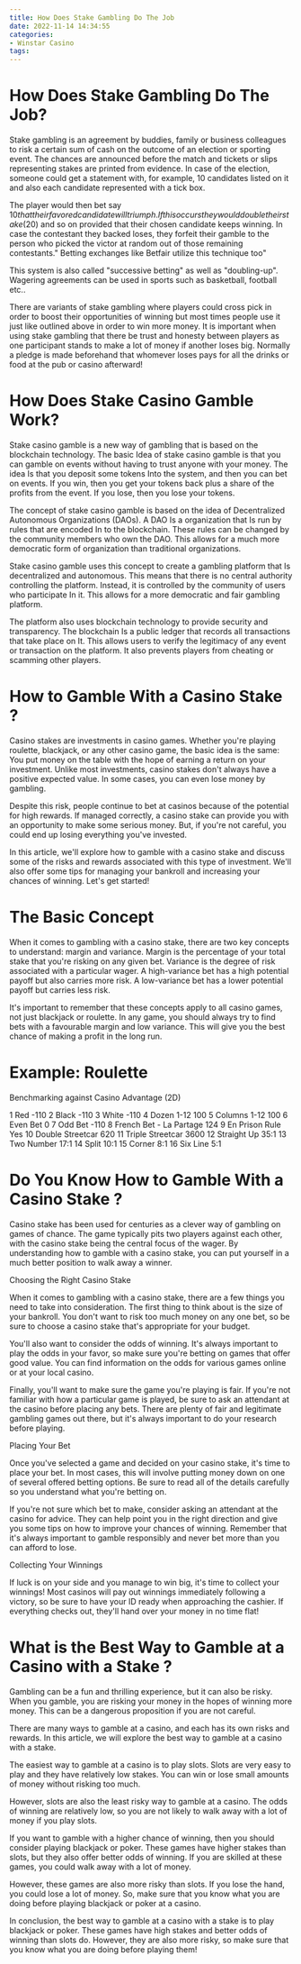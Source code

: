 ```yaml
---
title: How Does Stake Gambling Do The Job
date: 2022-11-14 14:34:55
categories:
- Winstar Casino
tags:
---
```



#  How Does Stake Gambling Do The Job?

Stake gambling is an agreement by buddies, family or business colleagues to risk a certain sum of cash on the outcome of an election or sporting event. The chances are announced before the match and tickets or slips representing stakes are printed from evidence. In case of the election, someone could get a statement with, for example, 10 candidates listed on it and also each candidate represented with a tick box.

The player would then bet say $10 that their favored candidate will triumph. If this occurs they would double their stake ($20) and so on provided that their chosen candidate keeps winning. In case the contestant they backed loses, they forfeit their gamble to the person who picked the victor at random out of those remaining contestants." Betting exchanges like Betfair utilize this technique too"

This system is also called "successive betting" as well as "doubling-up". Wagering agreements can be used in sports such as basketball, football etc..

There are variants of stake gambling where players could cross pick in order to boost their opportunities of winning but most times people use it just like outlined above in order to win more money. It is important when using stake gambling that there be trust and honesty between players as one participant stands to make a lot of money if another loses big. Normally a pledge is made beforehand that whomever loses pays for all the drinks or food at the pub or casino afterward!

#  How Does Stake Casino Gamble Work?

Stake casino gamble is a new way of gambling that is based on the blockchain technology. The basic Idea of stake casino gamble is that you can gamble on events without having to trust anyone with your money. The idea Is that you deposit some tokens Into the system, and then you can bet on events. If you win, then you get your tokens back plus a share of the profits from the event. If you lose, then you lose your tokens.

The concept of stake casino gamble is based on the idea of Decentralized Autonomous Organizations (DAOs). A DAO Is a organization that Is run by rules that are encoded In to the blockchain. These rules can be changed by the community members who own the DAO. This allows for a much more democratic form of organization than traditional organizations.

Stake casino gamble uses this concept to create a gambling platform that Is decentralized and autonomous. This means that there is no central authority controlling the platform. Instead, it is controlled by the community of users who participate In it. This allows for a more democratic and fair gambling platform.

The platform also uses blockchain technology to provide security and transparency. The blockchain Is a public ledger that records all transactions that take place on It. This allows users to verify the legitimacy of any event or transaction on the platform. It also prevents players from cheating or scamming other players.

#  How to Gamble With a Casino Stake ?

Casino stakes are investments in casino games. Whether you're playing roulette, blackjack, or any other casino game, the basic idea is the same: You put money on the table with the hope of earning a return on your investment. Unlike most investments, casino stakes don't always have a positive expected value. In some cases, you can even lose money by gambling.

Despite this risk, people continue to bet at casinos because of the potential for high rewards. If managed correctly, a casino stake can provide you with an opportunity to make some serious money. But, if you're not careful, you could end up losing everything you've invested.

In this article, we'll explore how to gamble with a casino stake and discuss some of the risks and rewards associated with this type of investment. We'll also offer some tips for managing your bankroll and increasing your chances of winning. Let's get started!

# The Basic Concept

When it comes to gambling with a casino stake, there are two key concepts to understand: margin and variance. Margin is the percentage of your total stake that you're risking on any given bet. Variance is the degree of risk associated with a particular wager. A high-variance bet has a high potential payoff but also carries more risk. A low-variance bet has a lower potential payoff but carries less risk.

It's important to remember that these concepts apply to all casino games, not just blackjack or roulette. In any game, you should always try to find bets with a favourable margin and low variance. This will give you the best chance of making a profit in the long run.

# Example: Roulette
Benchmarking against Casino Advantage (2D) 

 

 

 

 

 

 1 Red -110 2 Black -110 3 White -110 4 Dozen 1-12 100 5 Columns 1-12 100 6 Even Bet 0 7 Odd Bet -110 8 French Bet - La Partage 124 9 En Prison Rule Yes 10 Double Streetcar 620 11 Triple Streetcar 3600 12 Straight Up 35:1 13 Two Number 17:1 14 Split 10:1 15 Corner 8:1 16 Six Line 5:1

#  Do You Know How to Gamble With a Casino Stake ?

Casino stake has been used for centuries as a clever way of gambling on games of chance. The game typically pits two players against each other, with the casino stake being the central focus of the wager. By understanding how to gamble with a casino stake, you can put yourself in a much better position to walk away a winner.

Choosing the Right Casino Stake

When it comes to gambling with a casino stake, there are a few things you need to take into consideration. The first thing to think about is the size of your bankroll. You don't want to risk too much money on any one bet, so be sure to choose a casino stake that's appropriate for your budget.

You'll also want to consider the odds of winning. It's always important to play the odds in your favor, so make sure you're betting on games that offer good value. You can find information on the odds for various games online or at your local casino.

Finally, you'll want to make sure the game you're playing is fair. If you're not familiar with how a particular game is played, be sure to ask an attendant at the casino before placing any bets. There are plenty of fair and legitimate gambling games out there, but it's always important to do your research before playing.

Placing Your Bet

Once you've selected a game and decided on your casino stake, it's time to place your bet. In most cases, this will involve putting money down on one of several offered betting options. Be sure to read all of the details carefully so you understand what you're betting on.

If you're not sure which bet to make, consider asking an attendant at the casino for advice. They can help point you in the right direction and give you some tips on how to improve your chances of winning. Remember that it's always important to gamble responsibly and never bet more than you can afford to lose.

Collecting Your Winnings

If luck is on your side and you manage to win big, it's time to collect your winnings! Most casinos will pay out winnings immediately following a victory, so be sure to have your ID ready when approaching the cashier. If everything checks out, they'll hand over your money in no time flat!

#  What is the Best Way to Gamble at a Casino with a Stake ?

Gambling can be a fun and thrilling experience, but it can also be risky. When you gamble, you are risking your money in the hopes of winning more money. This can be a dangerous proposition if you are not careful.

There are many ways to gamble at a casino, and each has its own risks and rewards. In this article, we will explore the best way to gamble at a casino with a stake.

The easiest way to gamble at a casino is to play slots. Slots are very easy to play and they have relatively low stakes. You can win or lose small amounts of money without risking too much.

However, slots are also the least risky way to gamble at a casino. The odds of winning are relatively low, so you are not likely to walk away with a lot of money if you play slots.

If you want to gamble with a higher chance of winning, then you should consider playing blackjack or poker. These games have higher stakes than slots, but they also offer better odds of winning. If you are skilled at these games, you could walk away with a lot of money.

However, these games are also more risky than slots. If you lose the hand, you could lose a lot of money. So, make sure that you know what you are doing before playing blackjack or poker at a casino.

In conclusion, the best way to gamble at a casino with a stake is to play blackjack or poker. These games have high stakes and better odds of winning than slots do. However, they are also more risky, so make sure that you know what you are doing before playing them!